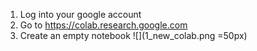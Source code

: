 1. Log into your google account
2. Go to https://colab.research.google.com
3. Create an empty notebook
![](1_new_colab.png =50px)

